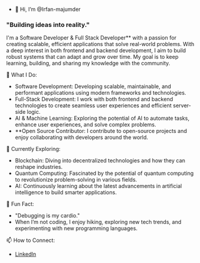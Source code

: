 - 👋 Hi, I’m @Irfan-majumder
  
### "Building ideas into reality."

I'm a Software Developer & Full Stack Developer** with a passion for creating scalable, efficient applications that solve real-world problems.
With a deep interest in both frontend and backend development, I aim to build robust systems that can adapt and grow over time. 
My goal is to keep learning, building, and sharing my knowledge with the community.

🚀 What I Do:
- Software Development: Developing scalable, maintainable, and performant applications using modern frameworks and technologies.
- Full-Stack Development: I work with both frontend and backend technologies to create seamless user experiences and efficient server-side logic.
- AI & Machine Learning: Exploring the potential of AI to automate tasks, enhance user experiences, and solve complex problems.
- **Open Source Contributor: I contribute to open-source projects and enjoy collaborating with developers around the world.

🌱 Currently Exploring:
- Blockchain: Diving into decentralized technologies and how they can reshape industries.
- Quantum Computing: Fascinated by the potential of quantum computing to revolutionize problem-solving in various fields.
- AI: Continuously learning about the latest advancements in artificial intelligence to build smarter applications.

💬 Fun Fact:
- "Debugging is my cardio."  
- When I’m not coding, I enjoy hiking, exploring new tech trends, and experimenting with new programming languages.

📫 How to Connect:
- [LinkedIn](https://www.linkedin.com/in/irfan-majumder-23ba16296)

<!---
Irfan-majumder/Irfan-majumder is a ✨ special ✨ repository because its `README.md` (this file) appears on your GitHub profile.
You can click the Preview link to take a look at your changes.
--->
